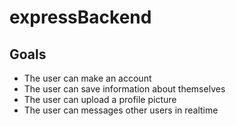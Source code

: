 # expressBackend

## Goals

+ The user can make an account
+ The user can save information about themselves
+ The user can upload a profile picture
+ The user can messages other users in realtime
